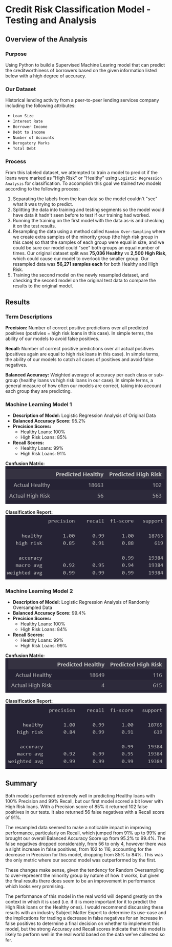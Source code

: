 # Credit Risk Classification Model - Testing and Analysis

## Overview of the Analysis

### Purpose

Using Python to build a Supervised Machine Learing model that can predict the creditworthiness of borrowers based on the given information listed below with a high degree of accuracy.

### Our Dataset

Historical lending activity from a peer-to-peer lending services company including the following attributes:  

* `Loan Size`
* `Interest Rate`
* `Borrower Income`
* `Debt to Income`
* `Number of Accounts`
* `Derogatory Marks`
* `Total Debt`

### Process

From this labeled dataset, we attempted to train a model to predict if the loans were marked as "High Risk" or "Healthy" using `Logistic Regression Analysis` for classification.  To accomplish this goal we trained two models according to the following process:  

1. Separating the labels from the loan data so the model couldn't "see" what it was trying to predict.
2. Splitting the data into training  and testing segments so the model would have data it hadn't seen before to test if our training had worked.
3. Running the training on the first model with the data as-is and checking it on the test results.
4. Resampling the data using a method called `Random Over-Sampling` where we create extra samples of the minority group (the high risk group in this case) so that the samples of each group were equal in size, and we could be sure our model could "see" both groups an equal number of times.  Our original dataset split was **75,036 Healthy** vs **2,500 High Risk**, which could cause our model to overlook the smaller group.  Our resampled data was **56,271 samples each** for both Healthy and High Risk.
5. Training the second model on the newly resampled dataset, and checking the second model on the original test data to compare the results to the original model.

## Results

### Term Descriptions

**Precision:** Number of correct positive predictions over all predicted positives (postivies = high risk loans in this case).  In simple terms, the ability of our models to avoid false positives.

**Recall:** Number of correct positive predictions over all actual positives (positives again are equal to high risk loans in this case).  In simple terms, the ability of our models to catch all cases of positives and avoid false negatives.

**Balanced Accuracy:** Weighted average of accuracy per each class or sub-group (healthy loans vs high risk loans in our case).  In simple terms, a general measure of how often our models are correct, taking into account each group they are predicting.

### Machine Learning Model 1

* **Description of Model:** Logistic Regression Analysis of Original Data
* **Balanced Accuracy Score:** 95.2%
* **Precision Scores:**
  * Healthy Loans: 100%
  * High Risk Loans: 85%
* **Recall Scores:**
  * Healthy Loans: 99%
  * High Risk Loans: 91%

**Confusion Matrix:**  
![Model 1 Confusion Matrix](Images/model_cm.png)  

**Classification Report:**  
![Model 1 Classification Report](Images/model_report.png)
### Machine Learning Model 2

* **Description of Model:** Logistic Regression Analysis of Randomly Oversampled Data
* **Balanced Accuracy Score:** 99.4%
* **Precision Scores:**
  * Healthy Loans: 100%
  * High Risk Loans: 84%
* **Recall Scores:**
  * Healthy Loans: 99%
  * High Risk Loans: 99%

**Confusion Matrix:**  
![Model 2 Confusion Matrix](Images/ros_cm.png)  

**Classification Report:**  
![Model 2 Classification Report](Images/ros_report.png)
## Summary

Both models performed extremely well in predicting Healthy loans with 100% Precision and 99% Recall, but our first model scored a bit lower with High Risk loans.  With a Precision score of 85% it returned 102 false positives in our tests.  It also returned 56 false negatives with a Recall score of 91%.

The resampled data seemed to make a noticable impact in improving performance, particularly on Recall, which jumped from 91% up to 99% and brought our overall Balanced Accuracy Score up from 95.2% to 99.4%.  The false negatives dropped considerably, from 56 to only 4, however there was a slight increase in false positives, from 102 to 116, accounting for the decrease in Precision for this model, dropping from 85% to 84%.  This was the only metric where our second model was outperformed by the first.

These changes make sense, given the tendency for Random Oversampling to over-represent the minority group by nature of how it works, but given the final results there does seem to be an improvement in performance which looks very promising.

The performance of this model in the real world will depend greatly on the context in which it is used (i.e. if it is more important for it to predict the High Risk loans or the Healthy ones).  I would recommend discussing these results with an industry Subject Matter Expert to determine its use-case and the implications for trading a decrease in false negatives for an increase in false positives to determine a final decision on whether to implement this model, but the strong Accuracy and Recall scores indicate that this model is likely to perform well in the real world based on the data we've collected so far.
